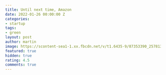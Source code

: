 ```yaml
---
title: Until next time, Amazon
date: 2022-01-26 00:00:00 Z
categories:
- startup
tags:
- green
layout: post
author: martin
image: https://scontent-sea1-1.xx.fbcdn.net/v/t1.6435-9/87353390_2578137645757917_7890271302651478016_n.jpg?_nc_cat=105&ccb=1-5&_nc_sid=730e14&_nc_ohc=obSMWz_rDq8AX9iauih&_nc_ht=scontent-sea1-1.xx&oh=00_AT9Q77y4xdytNclCNqOgSg3FVLwp5oht4mBs8L_wsMl9lg&oe=62192F76
featured: true
hidden: true
rating: 4.5
comments: true
---
```


